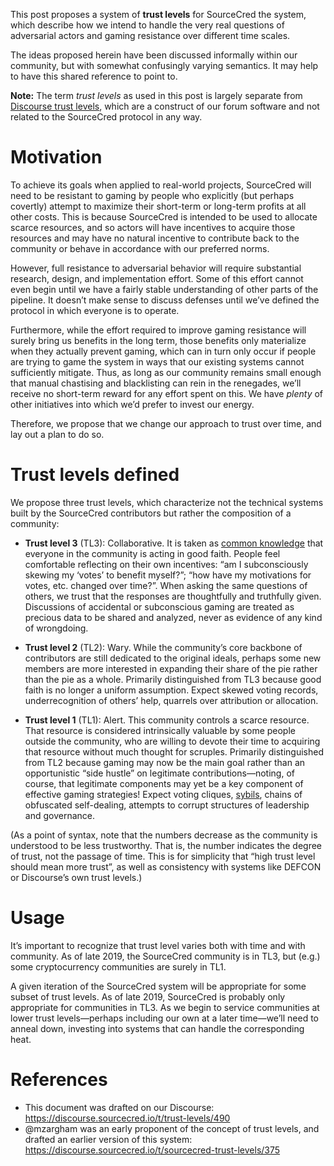 This post proposes a system of **trust levels** for SourceCred the
system, which describe how we intend to handle the very real questions
of adversarial actors and gaming resistance over different time scales.

The ideas proposed herein have been discussed informally within our
community, but with somewhat confusingly varying semantics. It may help
to have this shared reference to point to.

**Note:** The term *trust levels* as used in this post is largely
separate from [Discourse trust levels][discourse-trust], which are a
construct of our forum software and not related to the SourceCred
protocol in any way.

[discourse-trust]: https://blog.discourse.org/2018/06/understanding-discourse-trust-levels/

# Motivation

To achieve its goals when applied to real-world projects, SourceCred
will need to be resistant to gaming by people who explicitly (but
perhaps covertly) attempt to maximize their short-term or long-term
profits at all other costs. This is because SourceCred is intended to be
used to allocate scarce resources, and so actors will have incentives to
acquire those resources and may have no natural incentive to contribute
back to the community or behave in accordance with our preferred norms.

However, full resistance to adversarial behavior will require
substantial research, design, and implementation effort. Some of this
effort cannot even begin until we have a fairly stable understanding of
other parts of the pipeline. It doesn’t make sense to discuss defenses
until we’ve defined the protocol in which everyone is to operate.

Furthermore, while the effort required to improve gaming resistance will
surely bring us benefits in the long term, those benefits only
materialize when they actually prevent gaming, which can in turn only
occur if people are trying to game the system in ways that our existing
systems cannot sufficiently mitigate. Thus, as long as our community
remains small enough that manual chastising and blacklisting can rein in
the renegades, we’ll receive no short-term reward for any effort spent
on this. We have *plenty* of other initiatives into which we’d prefer to
invest our energy.

Therefore, we propose that we change our approach to trust over time,
and lay out a plan to do so.

# Trust levels defined

We propose three trust levels, which characterize not the technical
systems built by the SourceCred contributors but rather the composition
of a community:

  - **Trust level 3** (TL3): Collaborative. It is taken as [common
    knowledge][common-knowledge] that everyone in the community is
    acting in good faith. People feel comfortable reflecting on their
    own incentives: “am I subconsciously skewing my ‘votes’ to benefit
    myself?”; “how have my motivations for votes, etc. changed over
    time?”. When asking the same questions of others, we trust that the
    responses are thoughtfully and truthfully given. Discussions of
    accidental or subconscious gaming are treated as precious data to be
    shared and analyzed, never as evidence of any kind of wrongdoing.

  - **Trust level 2** (TL2): Wary. While the community’s core backbone
    of contributors are still dedicated to the original ideals, perhaps
    some new members are more interested in expanding their share of the
    pie rather than the pie as a whole. Primarily distinguished from TL3
    because good faith is no longer a uniform assumption. Expect skewed
    voting records, underrecognition of others’ help, quarrels over
    attribution or allocation.

  - **Trust level 1** (TL1): Alert. This community controls a scarce
    resource. That resource is considered intrinsically valuable by some
    people outside the community, who are willing to devote their time
    to acquiring that resource without much thought for scruples.
    Primarily distinguished from TL2 because gaming may now be the main
    goal rather than an opportunistic “side hustle” on legitimate
    contributions—noting, of course, that legitimate components may yet
    be a key component of effective gaming strategies! Expect voting
    cliques, [sybils], chains of obfuscated self-dealing, attempts to
    corrupt structures of leadership and governance.

[common-knowledge]: https://en.wikipedia.org/wiki/Common_knowledge_(logic)
[sybils]: https://en.wikipedia.org/wiki/Sybil_attack

(As a point of syntax, note that the numbers decrease as the community
is understood to be less trustworthy. That is, the number indicates the
degree of trust, not the passage of time. This is for simplicity that
“high trust level should mean more trust”, as well as consistency with
systems like DEFCON or Discourse’s own trust levels.)

# Usage

It’s important to recognize that trust level varies both with time and
with community. As of late 2019, the SourceCred community is in TL3, but
(e.g.) some cryptocurrency communities are surely in TL1.

A given iteration of the SourceCred system will be appropriate for some
subset of trust levels. As of late 2019, SourceCred is probably only
appropriate for communities in TL3. As we begin to service communities
at lower trust levels—perhaps including our own at a later time—we’ll
need to anneal down, investing into systems that can handle the
corresponding heat.

# References

  - This document was drafted on our Discourse:
    <https://discourse.sourcecred.io/t/trust-levels/490>
  - @mzargham was an early proponent of the concept of trust levels, and
    drafted an earlier version of this system:
    <https://discourse.sourcecred.io/t/sourcecred-trust-levels/375>

